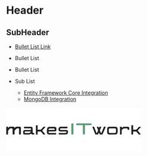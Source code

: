 ﻿# Header

## SubHeader

* [Bullet List Link](Tutorials/Navigation/Index.md) 
* Bullet List
* Bullet List


* Sub List
  * [Entity Framework Core Integration](Entity-Framework-Core-Integration.md)
  * [MongoDB Integration](MongoDB-Integration.md)  


![image-logo](images/makesitwork_logo_01.PNG)
